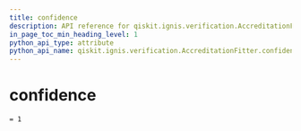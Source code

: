 ```yaml
---
title: confidence
description: API reference for qiskit.ignis.verification.AccreditationFitter.confidence
in_page_toc_min_heading_level: 1
python_api_type: attribute
python_api_name: qiskit.ignis.verification.AccreditationFitter.confidence
---
```


# confidence

<span id="qiskit.ignis.verification.AccreditationFitter.confidence" />

`= 1`

